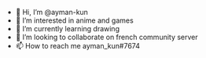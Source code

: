 - 👋 Hi, I’m @ayman-kun
- 👀 I’m interested in anime and games
- 🌱 I’m currently learning drawing
- 💞️ I’m looking to collaborate on french community server
- 📫 How to reach me ayman_kun#7674

<!---
ayman-kun/ayman-kun is a ✨ special ✨ repository because its `README.md` (this file) appears on your GitHub profile.
You can click the Preview link to take a look at your changes.
--->
